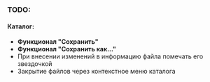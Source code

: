 ### TODO:
#### Каталог:
* **Функционал "Сохранить"**
* **Функционал "Сохранить как..."**
* При внесении изменений в информацию файла помечать его звездочкой
* Закрытие файлов через контекстное меню каталога